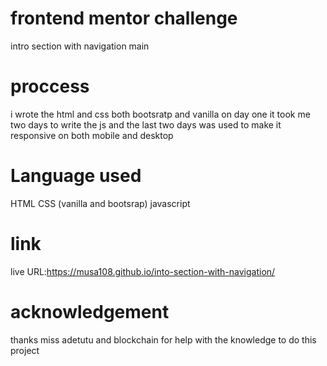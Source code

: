 # frontend mentor challenge 
intro section with navigation main
# proccess 
i wrote the html and css both bootsratp and vanilla on day one
it took me two days to write the js
and the last two days was used to make it responsive on both mobile and desktop 
# Language used 
HTML
CSS (vanilla and bootsrap)
javascript
# link
live URL:https://musa108.github.io/into-section-with-navigation/
# acknowledgement
thanks miss adetutu and blockchain for help with the knowledge to do this project 
